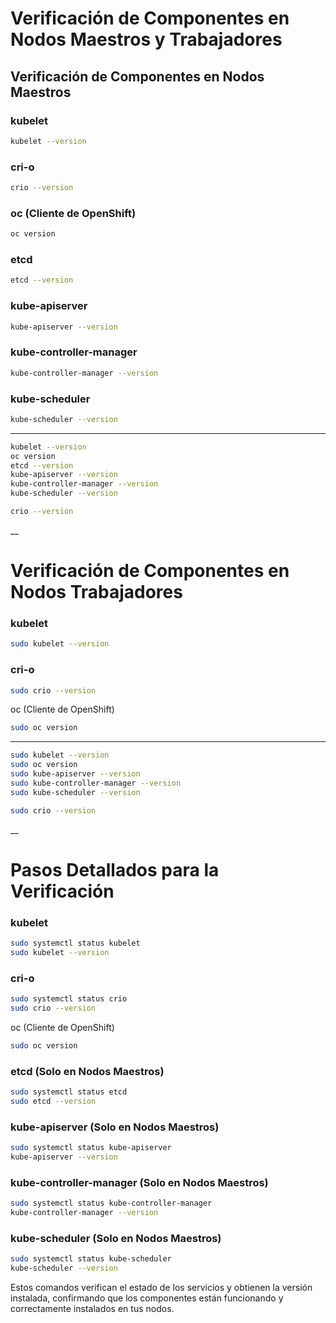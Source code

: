 # Verificación de Componentes en Nodos Maestros y Trabajadores

## Verificación de Componentes en Nodos Maestros

### kubelet

```bash
kubelet --version
```

### cri-o

```bash
crio --version
```

### oc (Cliente de OpenShift)

```bash
oc version
```

### etcd

```bash
etcd --version
```

### kube-apiserver

```bash
kube-apiserver --version
```

### kube-controller-manager

```bash
kube-controller-manager --version
```

### kube-scheduler

```bash
kube-scheduler --version
```

___

```bash
kubelet --version
oc version
etcd --version
kube-apiserver --version
kube-controller-manager --version
kube-scheduler --version

crio --version
```
__

# Verificación de Componentes en Nodos Trabajadores

### kubelet

```bash
sudo kubelet --version
```

### cri-o

```bash
sudo crio --version
```

oc (Cliente de OpenShift)

```bash
sudo oc version
```

___

```bash
sudo kubelet --version
sudo oc version
sudo kube-apiserver --version
sudo kube-controller-manager --version
sudo kube-scheduler --version

sudo crio --version
```

__




# Pasos Detallados para la Verificación

### kubelet

```bash
sudo systemctl status kubelet
sudo kubelet --version
```

### cri-o

```bash
sudo systemctl status crio
sudo crio --version
```

oc (Cliente de OpenShift)

```bash
sudo oc version
```

### etcd (Solo en Nodos Maestros)

```bash
sudo systemctl status etcd
sudo etcd --version
```

### kube-apiserver (Solo en Nodos Maestros)

```bash
sudo systemctl status kube-apiserver
kube-apiserver --version
```

### kube-controller-manager (Solo en Nodos Maestros)

```bash
sudo systemctl status kube-controller-manager
kube-controller-manager --version
```

### kube-scheduler (Solo en Nodos Maestros)

```bash
sudo systemctl status kube-scheduler
kube-scheduler --version
```

Estos comandos verifican el estado de los servicios y obtienen la versión instalada, confirmando que los componentes están funcionando y correctamente instalados en tus nodos.



